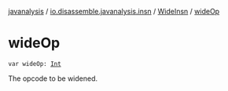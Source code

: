 [javanalysis](../../index.md) / [io.disassemble.javanalysis.insn](../index.md) / [WideInsn](index.md) / [wideOp](./wide-op.md)

# wideOp

`var wideOp: `[`Int`](https://kotlinlang.org/api/latest/jvm/stdlib/kotlin/-int/index.html)

The opcode to be widened.

